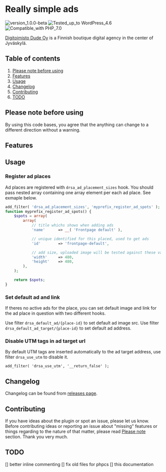 # Really simple ads
![version_1.0.0-beta](https://img.shields.io/badge/Version-1.0.0--beta-orange.svg) ![Tested_up_to WordPress_4.6](https://img.shields.io/badge/Tested_up_to-WordPress_5.6-blue.svg?style=flat-square) ![Compatible_with PHP_7.0](https://img.shields.io/badge/Compatible_with-PHP_7.0-green.svg?style=flat-square)

[Digitoimisto Dude Oy](https://www.dude.fi) is a Finnish boutique digital agency in the center of Jyväskylä.

## Table of contents

1. [Please note before using](#please-note-before-using)
3. [Features](#features)
4. [Usage](#usage)
6. [Changelog](#hangelog)
7. [Contributing](#contributing)
8. [TODO](#TODO)

## Please note before using
By using this code bases, you agree that the anything can change to a different direction without a warning.

## Features

## Usage

### Register ad places
Ad places are registered with `drsa_ad_placement_sizes` hook. You should pass nested array containing one array element per each ad place. See exmaple below.

```php
add_filter( 'drsa_ad_placement_sizes', 'myprefix_register_ad_spots' );
function myprefix_register_ad_spots() {
    $spots = array(
        array(
            // title whichs shows when adding ads
            'name'      => __( 'Frontpage default' ),

            // unique identified for this placed, used to get ads
            'id'        => 'frontpage-default',

            // add size, uploaded image will be tested against these values
            'width'     => 480,
            'height'    => 480,
        ),
    );

    return $spots;
}
```

### Set default ad and link
If theres no active ads for the place, you can set default image and link for the ad place in question with two different hooks.

Use filter `drsa_default_ad/{place-id}` to set default ad image src.
Use filter `drsa_default_ad_target/{place-id}` to set default ad address.

### Disable UTM tags in ad target url
By default UTM tags are inserted automatically to the ad target address, use filter `drsa_use_utm` to disable it.

`add_filter( 'drsa_use_utm', '__return_false' );`

## Changelog

Changelog can be found from [releases page](https://github.com/digitoimistodude/air-helper/releases).

## Contributing

If you have ideas about the plugin or spot an issue, please let us know. Before contributing ideas or reporting an issue about "missing" features or things regarding to the nature of that matter, please read [Please note](#please-note-before-using) section. Thank you very much.

## TODO

[] better inline commenting
[] fix old files for phpcs
[] this documentation
